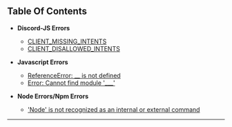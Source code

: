 ## Table Of Contents


- **Discord-JS Errors**
  - [CLIENT_MISSING_INTENTS]()
  - [CLIENT_DISALLOWED_INTENTS]()

- **Javascript Errors**
  - [ReferenceError: __ is not defined]()
  - [Error: Cannot find module '___']()

- **Node Errors/Npm Errors**
  - ['Node' is not recognized as an internal or external command]()

***



